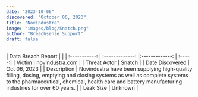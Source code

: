 ```yaml
---
date: "2023-10-06"
discovered: "October 06, 2023"
title: "Novindustra"
image: "images/blog/Snatch.png"
author: "Breachsense Support"
draft: false
---
```


| Data Breach Report           |              | 
| :-----------: | :-------------:     |:-------------:    | :-----:|
| Victim      | novindustra.com      | 
| Threat Actor      | Snatch      | 
| Date Discovered      | Oct 06, 2023      | 
| Description      | Novindustra have been supplying high-quality filling, dosing, emptying and closing systems as well as complete systems to the pharmaceutical, chemical, health care and battery manufacturing industries for over 60 years.      | 
| Leak Size      | Unknown      | 

